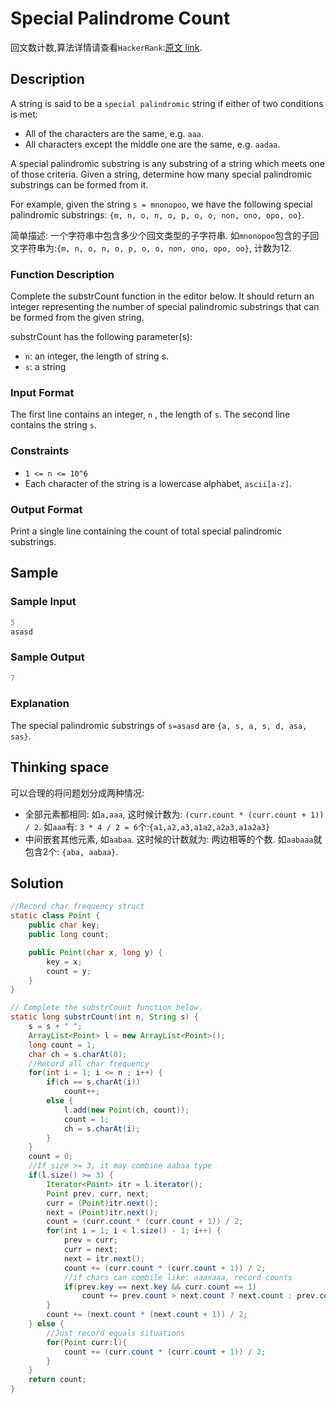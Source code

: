# Special Palindrome Count

回文数计数,算法详情请查看`HackerRank`:[原文 link](https://www.hackerrank.com/challenges/special-palindrome-again/problem).

## Description

A string is said to be a `special palindromic` string if either of two conditions is met:

- All of the characters are the same, e.g. `aaa`.
- All characters except the middle one are the same, e.g. `aadaa`.

A special palindromic substring is any substring of a string which meets one of those criteria. Given a string, determine how many special palindromic substrings can be formed from it.

For example, given the string `s = mnonopoo`, we have the following special palindromic substrings: `{m, n, o, n, o, p, o, o, non, ono, opo, oo}`.

简单描述: 一个字符串中包含多少个回文类型的子字符串. 如`mnonopoo`包含的子回文字符串为:`{m, n, o, n, o, p, o, o, non, ono, opo, oo}`, 计数为12.

### Function Description

Complete the substrCount function in the editor below. It should return an integer representing the number of special palindromic substrings that can be formed from the given string.

substrCount has the following parameter(s):

- `n`: an integer, the length of string s.
- `s`: a string

### Input Format

The first line contains an integer, `n` , the length of `s`. The second line contains the string `s`.

### Constraints

- `1 <= n <= 10^6`
- Each character of the string is a lowercase alphabet, `ascii[a-z]`.

### Output Format

Print a single line containing the count of total special palindromic substrings.

## Sample

### Sample Input

```java
5
asasd
```

### Sample Output

```java
7
```

### Explanation

The special palindromic substrings of `s=asasd` are `{a, s, a, s, d, asa, sas}`.

## Thinking space

可以合理的将问题划分成两种情况:

- 全部元素都相同: 如`a,aaa`, 这时候计数为: `(curr.count * (curr.count + 1)) / 2`. 如`aaa`有: `3 * 4 / 2 = 6`个:`{a1,a2,a3,a1a2,a2a3,a1a2a3}`
- 中间嵌套其他元素, 如`aabaa`. 这时候的计数就为: 两边相等的个数. 如`aabaaa`就包含2个: `{aba, aabaa}`.

## Solution

```java
//Record char frequency struct
static class Point {
    public char key;
    public long count;

    public Point(char x, long y) {
        key = x;
        count = y;
    }
}

// Complete the substrCount function below.
static long substrCount(int n, String s) {
    s = s + " ";
    ArrayList<Point> l = new ArrayList<Point>();
    long count = 1;
    char ch = s.charAt(0);
    //Record all char frequency
    for(int i = 1; i <= n ; i++) {
        if(ch == s.charAt(i))
            count++;
        else {
            l.add(new Point(ch, count));
            count = 1;
            ch = s.charAt(i);
        }
    }
    count = 0;
    //If size >= 3, it may combine aabaa type
    if(l.size() >= 3) {
        Iterator<Point> itr = l.iterator();
        Point prev, curr, next;
        curr = (Point)itr.next();
        next = (Point)itr.next();
        count = (curr.count * (curr.count + 1)) / 2;
        for(int i = 1; i < l.size() - 1; i++) {
            prev = curr;
            curr = next;
            next = itr.next();
            count += (curr.count * (curr.count + 1)) / 2;
            //if chars can combile like: aaaxaaa, record counts
            if(prev.key == next.key && curr.count == 1)
                count += prev.count > next.count ? next.count : prev.count;
        }
        count += (next.count * (next.count + 1)) / 2;
    } else {
        //Just record equals situations
        for(Point curr:l){
            count += (curr.count * (curr.count + 1)) / 2;
        }
    }
    return count;
}
```
